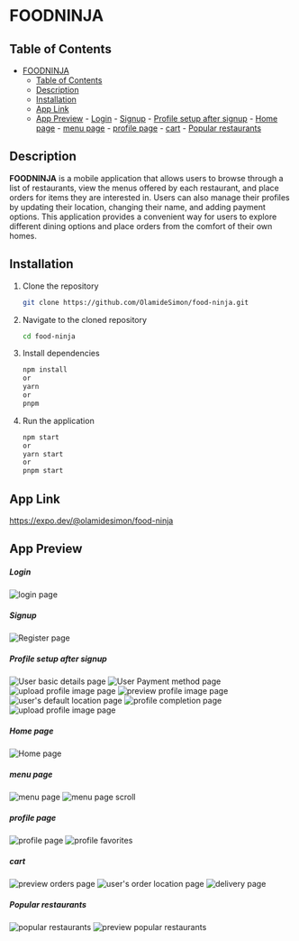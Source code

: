 # FOODNINJA

## Table of Contents

- [FOODNINJA](#foodninja)
  - [Table of Contents](#table-of-contents)
  - [Description](#description)
  - [Installation](#installation)
  - [App Link](#app-link)
  - [App Preview](#app-preview)
        - [Login](#login)
        - [Signup](#signup)
        - [Profile setup after signup](#profile-setup-after-signup)
        - [Home page](#home-page)
        - [menu page](#menu-page)
        - [profile page](#profile-page)
        - [cart](#cart)
        - [Popular restaurants](#popular-restaurants)

## Description

**FOODNINJA** is a mobile application that allows users to browse through a list of restaurants, view the menus offered by each restaurant, and place orders for items they are interested in. Users can also manage their profiles by updating their location, changing their name, and adding payment options. This application provides a convenient way for users to explore different dining options and place orders from the comfort of their own homes.

## Installation

1. Clone the repository

   ```bash
   git clone https://github.com/OlamideSimon/food-ninja.git
   ```

2. Navigate to the cloned repository
   ```bash
   cd food-ninja
   ```
3. Install dependencies
   ```bash
   npm install
   or
   yarn
   or
   pnpm
   ```
4. Run the application
   ```bash
   npm start
   or
   yarn start
   or
   pnpm start
   ```

## App Link

https://expo.dev/@olamidesimon/food-ninja

## App Preview

##### Login

![login page](./assets/app-previews/auth_login.png)

##### Signup

![Register page](./assets/app-previews/auth_register.png)

##### Profile setup after signup

![User basic details page](./assets/app-previews/auth_user_details.png)
![User Payment method page](./assets/app-previews/user_payment_method.png)
![upload profile image page](./assets/app-previews/upload_profile_picture.png)
![preview profile image page](./assets/app-previews/preview_picture_upload.png)
![user's default location page](./assets/app-previews/get_user_default_location.png)
![profile completion page](./assets/app-previews/profile_completion.png)
![upload profile image page](./assets/app-previews/upload_profile_picture.png)

##### Home page

![Home page](./assets/app-previews/home.png)

##### menu page

![menu page](./assets/app-previews/menu.png)
![menu page scroll](./assets/app-previews/menu_screen_added_to_cart.png)

##### profile page

![profile page](./assets/app-previews/profile.png)
![profile favorites](./assets/app-previews/profile_order_history.png)

##### cart

![preview orders page](./assets//app-previews/order_details_1.png)
![user's order location page](./assets//app-previews/order_details_2.png)
![delivery page](./assets/app-previews/order_details_3.png)

##### Popular restaurants

![popular restaurants](./assets/app-previews/popular_restaurants.png)
![preview popular restaurants](./assets/app-previews/restaurant.png)
